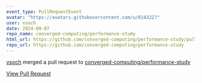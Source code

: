 ```yaml
---
event_type: PullRequestEvent
avatar: "https://avatars.githubusercontent.com/u/814322?"
user: vsoch
date: 2024-09-07
repo_name: converged-computing/performance-study
html_url: https://github.com/converged-computing/performance-study/pull/27
repo_url: https://github.com/converged-computing/performance-study
---
```


<a href='https://github.com/vsoch' target='_blank'>vsoch</a> merged a pull request to <a href='https://github.com/converged-computing/performance-study' target='_blank'>converged-computing/performance-study</a>

<a href='https://github.com/converged-computing/performance-study/pull/27' target='_blank'>View Pull Request</a>